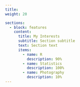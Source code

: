 ```yaml
---
title: 
weight: 20

sections:
  - block: features
    content:
      title: My Interests
      subtitle: Section subtitle
      text: Section text
      items:
        - name: R
          description: 90%
        - name: Statistics
          description: 100%
        - name: Photography
          description: 10%
---
```

